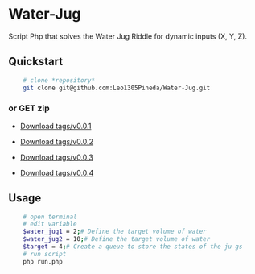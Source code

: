 # Water-Jug
Script Php that solves the Water Jug Riddle for dynamic inputs (X, Y, Z).

## Quickstart

```bash
    # clone *repository*
    git clone git@github.com:Leo1305Pineda/Water-Jug.git
```
### or GET zip

* [Download tags/v0.0.1](https://codeload.github.com/Leo1305Pineda/Water-Jug/zip/refs/tags/v0.0.1)

* [Download tags/v0.0.2](https://codeload.github.com/Leo1305Pineda/Water-Jug/zip/refs/tags/v0.0.2)

* [Download tags/v0.0.3](https://codeload.github.com/Leo1305Pineda/Water-Jug/zip/refs/tags/v0.0.3)

* [Download tags/v0.0.4](https://codeload.github.com/Leo1305Pineda/Water-Jug/zip/refs/tags/v0.0.4)

## Usage

```bash
    # open terminal
    # edit variable 
    $water_jug1 = 2;# Define the target volume of water
    $water_jug2 = 10;# Define the target volume of water
    $target = 4;# Create a queue to store the states of the ju gs
    # run script
    php run.php
```